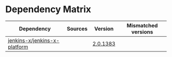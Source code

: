 # Dependency Matrix

Dependency | Sources | Version | Mismatched versions
---------- | ------- | ------- | -------------------
[jenkins-x/jenkins-x-platform](https://github.com/jenkins-x/jenkins-x-platform) |  | [2.0.1383](https://github.com/jenkins-x/jenkins-x-platform/releases/tag/v2.0.1383) | 
